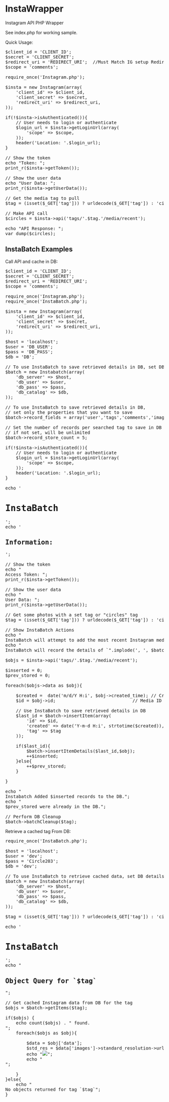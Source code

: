 InstaWrapper
============

Instagram API PHP Wrapper

See index.php for working sample.

Quick Usage: 
<pre>
$client_id = 'CLIENT_ID';
$secret = 'CLIENT_SECRET';
$redirect_uri = 'REDIRECT_URI';  //Must Match IG setup Redirect URI
$scope = 'comments';

require_once('Instagram.php');

$insta = new Instagram(array(
	'client_id' => $client_id,
	'client_secret' => $secret,
	'redirect_uri' => $redirect_uri,
));

if(!$insta->isAuthenticated()){
	// User needs to login or authenticate
	$login_url = $insta->getLoginUrl(array(
		'scope' => $scope,
	));
	header('Location: '.$login_url);
}

// Show the token
echo "Token: ";
print_r($insta->getToken());

// Show the user data
echo "User Data: ";
print_r($insta->getUserData());

// Get the media tag to pull
$tag = (isset($_GET['tag'])) ? urldecode($_GET['tag']) : 'circles';

// Make API call
$circles = $insta->api('tags/'.$tag.'/media/recent'); 

echo "API Response: ";
var_dump($circles);
</pre>

<h2>InstaBatch Examples</h2>

Call API and cache in DB: 
<pre>
$client_id = 'CLIENT_ID';
$secret = 'CLIENT_SECRET';
$redirect_uri = 'REDIRECT_URI';
$scope = 'comments';

require_once('Instagram.php');
require_once('InstaBatch.php');

$insta = new Instagram(array(
	'client_id' => $client_id,
	'client_secret' => $secret,
	'redirect_uri' => $redirect_uri,
));

$host = 'localhost';
$user = 'DB_USER';
$pass = 'DB_PASS';
$db = 'DB';

// To use InstaBatch to save retrieved details in DB, set DB details
$batch = new Instabatch(array(
	'db_server' => $host,
	'db_user' => $user,
	'db_pass' => $pass,
	'db_catalog' => $db,
));

// To use InstaBatch to save retrieved details in DB, 
// set only the properties that you want to save
$batch->record_fields = array('user','tags','comments','images');

// Set the number of records per searched tag to save in DB
// if not set, will be unlimited
$batch->record_store_count = 5;

if(!$insta->isAuthenticated()){
	// User needs to login or authenticate
	$login_url = $insta->getLoginUrl(array(
		'scope' => $scope,
	));
	header('Location: '.$login_url);
}

echo '<h1>InstaBatch</h1>';
echo '<h2>Information: </h2>';

// Show the token
echo "<br />Access Token: ";
print_r($insta->getToken());

// Show the user data
echo "<br />User Data: ";
print_r($insta->getUserData());

// Get some photos with a set tag or "circles" tag
$tag = (isset($_GET['tag'])) ? urldecode($_GET['tag']) : 'circles';

// Show InstaBatch Actions
echo "<br />InstaBatch will attempt to add the most recent Instagram media objects with tag `$tag`";
echo "<br />InstaBatch will record the details of `".implode(', ', $batch->record_fields )."` for `$tag` tagged objects.";

$objs = $insta->api('tags/'.$tag.'/media/recent'); 

$inserted = 0;
$prev_stored = 0;

foreach($objs->data as $obj){

	$created =  date('m/d/Y H:i', $obj->created_time); // Created Date/time
	$id = $obj->id; 							// Media ID 

	// Use InstaBatch to save retrieved details in DB 
	$last_id = $batch->insertItem(array(
		'id' => $id,
		'created' => date('Y-m-d H:i', strtotime($created)),
		'tag' => $tag
	));
	
	if($last_id){
		$batch->insertItemDetails($last_id,$obj);
		++$inserted;
	}else{
		++$prev_stored;
	}

}

echo "<br />Instabatch Added $inserted records to the DB.";
echo "<br />$prev_stored were already in the DB.";

// Perform DB Cleanup
$batch->batchCleanup($tag);
</pre>

Retrieve a cached tag From DB: 
<pre>
require_once('InstaBatch.php');

$host = 'localhost';
$user = 'dev';
$pass = 'Circle203';
$db = 'dev';

// To use InstaBatch to retrieve cached data, set DB details
$batch = new Instabatch(array(
	'db_server' => $host,
	'db_user' => $user,
	'db_pass' => $pass,
	'db_catalog' => $db,
));

$tag = (isset($_GET['tag'])) ? urldecode($_GET['tag']) : 'circles';

echo '<h1>InstaBatch</h1>';
echo "<h2>Object Query for `$tag` </h2>";

// Get cached Instagram data from DB for the tag
$objs = $batch->getItems($tag);

if($objs) {	
	echo count($objs) . " found.<br />";
	foreach($objs as $obj){

		$data = $obj['data'];
		$std_res = $data['images']->standard_resolution->url;
		echo "<img src='$std_res' />";
		echo "<br />";
		
	}
}else{
	echo "<br>No objects returned for tag `$tag`";
}
</pre>